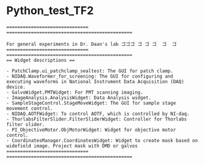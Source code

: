 # Python_test_TF2

    ============================== ==============================================
    
    For general experiments in Dr. Daan's lab ゴゴゴ ゴ ゴ ゴ  ゴ  ゴ
    ============================== ==============================================
    == Widget descriptions ==
    
    - PatchClamp.ui_patchclamp_sealtest: The GUI for patch clamp.
    - NIDAQ.Waveformer_for_screening: The GUI for configuring and executing waveforms in National Instrument Data Acquisition (DAQ) device.
    - GalvoWidget.PMTWidget: For PMT scanning imaging.
    - ImageAnalysis.AnalysisWidget: Data Analysis widget.
    - SampleStageControl.StageMoveWidget: The GUI for sample stage movement control.
    - NIDAQ.AOTFWidget: To control AOTF, which is controlled by NI-daq.
    - ThorlabsFilterSlider.FilterSliderWidget: Controller for Thorlabs filter slider.
    - PI_ObjectiveMotor.ObjMotorWidget: Widget for objective motor control.
    - CoordinatesManager.CoordinatesWidget: Widget to create mask based on widefield image. Project mask with DMD or galvos
    ============================== ==============================================
